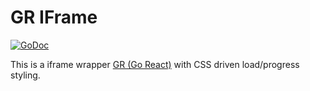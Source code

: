 # GR IFrame

[![GoDoc](https://godoc.org/github.com/bep/gr?status.svg)](https://godoc.org/github.com/bep/grcomponents/iframe)

This is a iframe wrapper [GR (Go React)](https://github.com/bep/gr) with CSS driven load/progress styling.